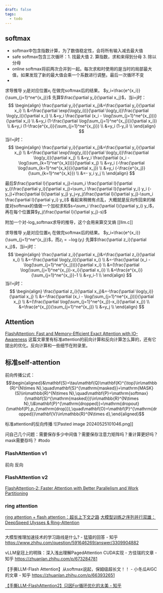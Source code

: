 ```yaml
---
draft: false
tags:
  - todo
---
```


## softmax
- softmax中包含指数计算，为了数值稳定性，会将所有输入减去最大值
- safe softmax包含三次循环：1. 找最大值 2. 算指数，求和来得到分母 3. 除以分母
- online softmax将前两次合并到一起。每次求和时使用的是当时的局部最大值，如果发现了新的最大值会乘一个系数进行调整。最后一次循环不变
- 

求导推导
$y_i$是对应位置$x_i$ 在做完softmax后的结果。
$y_i=\frac{e^{x_i}}{\sum_{j=1}^ne^{x_j}}$
先算$\frac{\partial y_i}{\partial x_j}$，当i=j时：
$$
\begin{align}
\frac{\partial y_i}{\partial x_j}&=\frac{\partial y_i}{\partial x_i} \\
&=\frac{\partial \exp(\log(y_i))}{\partial \log(y_i)}\frac{\partial \log(y_i)}{\partial x_i} \\
&=y_i \frac{\partial (x_i - \log(\sum_{j=1}^ne^{x_j}))}{\partial x_i} \\
&=y_i (1-\frac{\partial \log(\sum_{j=1}^ne^{x_j})}{\partial x_i}) \\
&=y_i (1-\frac{e^{x_i}}{\sum_{j=1}^ne^{x_j}}) \\
&=y_i (1-y_i) \\
\end{align}
$$
当i!=j时：
$$
\begin{align}
\frac{\partial y_i}{\partial x_j}&=\frac{\partial y_i}{\partial x_j} \\
&=\frac{\partial \exp(\log(y_i))}{\partial \log(y_i)}\frac{\partial \log(y_i)}{\partial x_j} \\
&=y_i \frac{\partial (x_i - \log(\sum_{k=1}^ne^{x_k}))}{\partial x_j} \\
&=y_i (-\frac{\partial \log(\sum_{k=1}^ne^{x_k})}{\partial x_j}) \\
&=y_i (-\frac{e^{x_j}}{\sum_{k=1}^ne^{x_k}}) \\
&=- y_i y_j \\
\end{align}
$$

最后$\frac{\partial l}{\partial x_j}=\sum_i \frac{\partial l}{\partial y_i}\frac{\partial y_i}{\partial x_j}=\sum_i \frac{\partial l}{\partial y_i} y_i (-y_j)+\frac{\partial l}{\partial y_j} y_j=y_j(\frac{\partial l}{\partial y_j}-\sum_i \frac{\partial l}{\partial y_i} y_i)$
看起来稍微有点乱，大概就是反向传回来的梯度对softmax的值做一个加权求和$s=\sum_i \frac{\partial l}{\partial y_i} y_i$，再在每个位置算$y_j(\frac{\partial l}{\partial y_j}-s)$

附加一个对-log_softmax求导的推导，这个会用来算交叉熵 [[llm.c]]

求导推导
$y_i$是对应位置$x_i$ 在做完softmax后的结果。
$y_i=\frac{e^{x_i}}{\sum_{j=1}^ne^{x_j}}$，而$z_i=-\log(y_i)$
先算$\frac{\partial z_i}{\partial x_j}$，当i=j时：
$$
\begin{align}
\frac{\partial z_i}{\partial x_j}&=\frac{\partial z_i}{\partial x_i} \\
&=-\frac{\partial \log(y_i)}{\partial x_i} \\
&=-\frac{\partial (x_i - \log(\sum_{j=1}^ne^{x_j}))}{\partial x_i} \\
&=(\frac{\partial \log(\sum_{j=1}^ne^{x_j})-x_i}{\partial x_i}) \\
&=\frac{e^{x_i}}{\sum_{j=1}^ne^{x_j}}-1 \\
&=y_i-1 \\
\end{align}
$$
当i!=j时：
$$
\begin{align}
\frac{\partial z_i}{\partial x_j}&=-\frac{\partial \log(y_i)}{\partial x_j} \\
&=-\frac{\partial (x_i - \log(\sum_{j=1}^ne^{x_j}))}{\partial x_j} \\
&=(\frac{\partial \log(\sum_{j=1}^ne^{x_j})-x_i}{\partial x_j}) \\
&=\frac{e^{x_j}}{\sum_{j=1}^ne^{x_j}} \\
&=y_j \\
\end{align}
$$


## Attention

[FlashAttention: Fast and Memory-Efficient Exact Attention with IO-Awareness](https://arxiv.org/pdf/2205.14135)
这篇文章里有标准attention的前向计算和反向计算怎么算的，还有它提出的优化。反向计算和一些细节在附录里。

## 标准self-attention

前向传播公式：
$$\begin{aligned}&\mathbf{S}=\tau\mathbf{Q}\mathbf{K}^{\top}\in\mathbb{R}^{N\times N},\quad\mathbf{S}^{\mathrm{masked}}=\mathrm{MASK}(S)\in\mathbb{R}^{N\times N},\quad\mathbf{P}=\mathrm{softmax}(\mathbf{S}^{\mathrm{masked}})\in\mathbb{R}^{N\times N},\\&\mathbf{P}^{\mathrm{dropped}}=\mathrm{dropout}(\mathbf{P},p_{\mathrm{drop}}),\quad\mathbf{O}=\mathbf{P}^{\mathrm{dropped}}\mathbf{V}\in\mathbb{R}^{N\times d},\end{aligned}$$

标准attention的反向传播
![[Pasted image 20240525101046.png]]

问自己几个问题：需要保存多少中间值？需要保存注意力矩阵吗？重计算更好吗？mask需要存吗？ #todo 

### FlashAttention v1
前向
反向

### FlashAttention v2

[FlashAttention-2: Faster Attention with Better Parallelism and Work Partitioning](https://tridao.me/publications/flash2/flash2.pdf)



### ring attention
[ring attention + flash attention：超长上下文之路](https://zhuanlan.zhihu.com/p/683714620)
[大模型训练之序列并行双雄：DeepSpeed Ulysses & Ring-Attention](https://zhuanlan.zhihu.com/p/689067888)




------
大模型推理加速技术的学习路线是什么? - 猛猿的回答 - 知乎
https://www.zhihu.com/question/591646269/answer/3309904882

vLLM皇冠上的明珠：深入浅出理解PagedAttention CUDA实现 - 方佳瑞的文章 - 知乎
https://zhuanlan.zhihu.com/p/673284781

【手撕LLM-Flash Attention】从softmax说起，保姆级超长文！！ - 小冬瓜AIGC的文章 - 知乎
https://zhuanlan.zhihu.com/p/663932651

[【手撕LLM-FlashAttention2】只因For循环优化的太美 - 知乎](https://zhuanlan.zhihu.com/p/670085985)


